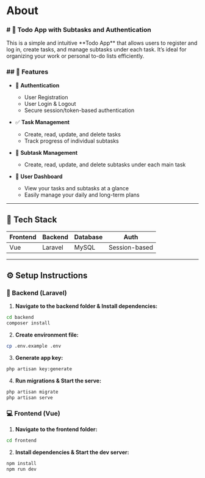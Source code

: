 <h1>About</h1>
<h3># 📝 Todo App with Subtasks and Authentication</h3>
<p>This is a simple and intuitive **Todo App** that allows users to register and log in, create tasks, and manage subtasks under each task. It’s ideal for organizing your work or personal to-do lists efficiently.</p>

<h3>## 🔧 Features</h3>

- 🔐 **Authentication**
  - User Registration
  - User Login & Logout
  - Secure session/token-based authentication

- ✅ **Task Management**
  - Create, read, update, and delete tasks
  - Track progress of individual subtasks

- 🧩 **Subtask Management**
  - Create, read, update, and delete subtasks under each main task
  

- 🎯 **User Dashboard**
  - View your tasks and subtasks at a glance
  - Easily manage your daily and long-term plans

---

## 🚀 Tech Stack

| Frontend      | Backend        | Database   | Auth         |
|---------------|----------------|------------|--------------|
| Vue           | Laravel        | MySQL      | Session-based |


---

## ⚙️ Setup Instructions

### 🔧 Backend (Laravel)

1. **Navigate to the backend folder & Install dependencies:**
```bash
cd backend
composer install
```
2. **Create environment file:**
```bash
cp .env.example .env
```
3. **Generate app key:**
```bash
php artisan key:generate
```
4. **Run migrations & Start the serve:**
```bash
php artisan migrate
php artisan serve
```

### 💻 Frontend (Vue)
1. **Navigate to the frontend folder:**
```bash
cd frontend
```
2. **Install dependencies & Start the dev server:**
```bash
npm install
npm run dev
```
